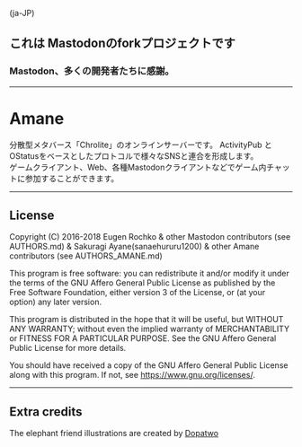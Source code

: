 (ja-JP)
## **これは Mastodonのforkプロジェクトです**
### Mastodon、多くの開発者たちに感謝。

---

# Amane
分散型メタバース「Chrolite」のオンラインサーバーです。
ActivityPub と OStatusをベースとしたプロトコルで様々なSNSと連合を形成します。  
ゲームクライアント、Web、各種Mastodonクライアントなどでゲーム内チャットに参加することができます。

---

## License

Copyright (C) 2016-2018 Eugen Rochko & other Mastodon contributors (see AUTHORS.md) & Sakuragi Ayane(sanaehururu1200) & other Amane contributors (see AUTHORS_AMANE.md)

This program is free software: you can redistribute it and/or modify it under the terms of the GNU Affero General Public License as published by the Free Software Foundation, either version 3 of the License, or (at your option) any later version.

This program is distributed in the hope that it will be useful, but WITHOUT ANY WARRANTY; without even the implied warranty of MERCHANTABILITY or FITNESS FOR A PARTICULAR PURPOSE. See the GNU Affero General Public License for more details.

You should have received a copy of the GNU Affero General Public License along with this program. If not, see <https://www.gnu.org/licenses/>.

---

## Extra credits

The elephant friend illustrations are created by [Dopatwo](https://mastodon.social/@dopatwo)
